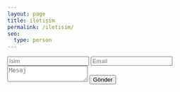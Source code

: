 ```yaml
---
layout: page
title: iletişim
permalink: /iletisim/
seo:
  type: person
---
```


<form id="contact" action="https://formspree.io/mucahidkr@gmail.com" method="POST">
  <input type="text" name="isim" placeholder="İsim" maxlength="50" required>
  <input type="email" name="_replyto" placeholder="Email" maxlength="254" required>
  <textarea name="body" placeholder="Mesaj" maxlength="400" required></textarea>
  <input class="btn right-btn" type="submit" value="Gönder">
</form>
